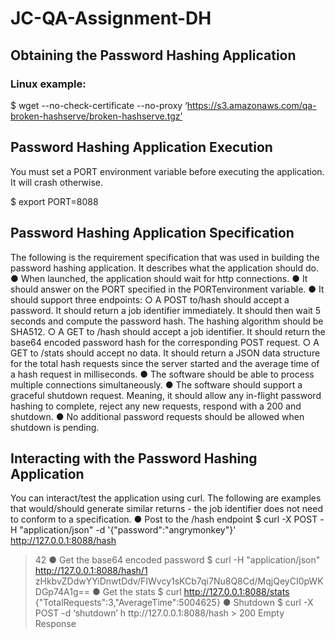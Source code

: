 # JC-QA-Assignment-DH

## Obtaining the Password Hashing Application

### Linux example:
$ wget --no-check-certificate --no-proxy ‘​https://s3.amazonaws.com/qa-broken-hashserve/broken-hashserve.tgz​’

## Password Hashing Application Execution

You ​must​ set a ​PORT​ environment variable before executing the application. It will crash otherwise.

$ export PORT=8088

## Password Hashing Application Specification

The following is the requirement specification that was used in building the password hashing application. It describes what the application ​should​ do.
● When launched, the application should wait for http connections.
● It should answer on the ​PORT​ specified in the ​PORT​ environment variable.
● It should support three endpoints:
○ A ​POST​ to ​/hash​ should accept a password. It should return a job identifier immediately. It should then wait 5 seconds and compute the password hash. The hashing algorithm should be SHA512.
○ A ​GET​ to ​/hash​ should accept a job identifier. It should return the base64 encoded password hash for the corresponding POST request.
○ A ​GET​ to ​/stats​ should accept no data. It should return a JSON data structure for the total hash requests since the server started and the average time of a hash request in milliseconds.
● The software should be able to process multiple connections simultaneously.
● The software should support a graceful shutdown request. Meaning, it should allow any
in-flight password hashing to complete, reject any new requests, respond with a ​200​ and
shutdown.
● No additional password requests should be allowed when shutdown is pending.

## Interacting with the Password Hashing Application

  You can interact/test the application using curl. The following are examples that would/should generate similar returns - the job identifier does not need to conform to a specification.
● Post to the /hash endpoint
$ curl -X POST -H "application/json" -d '{"password":"angrymonkey"}'
http://127.0.0.1:8088/hash
> 42
● Get the base64 encoded password
$ curl -H "application/json" ​http://127.0.0.1:8088/hash/1
> zHkbvZDdwYYiDnwtDdv/FIWvcy1sKCb7qi7Nu8Q8Cd/MqjQeyCI0pWKDGp74A1g==
● Get the stats
$ curl ​http://127.0.0.1:8088/stats
> {"TotalRequests":3,"AverageTime":5004625}
● Shutdown
$ curl -X POST -d ‘shutdown’ h​ ttp://127.0.0.1:8088/hash > 200 Empty Response
